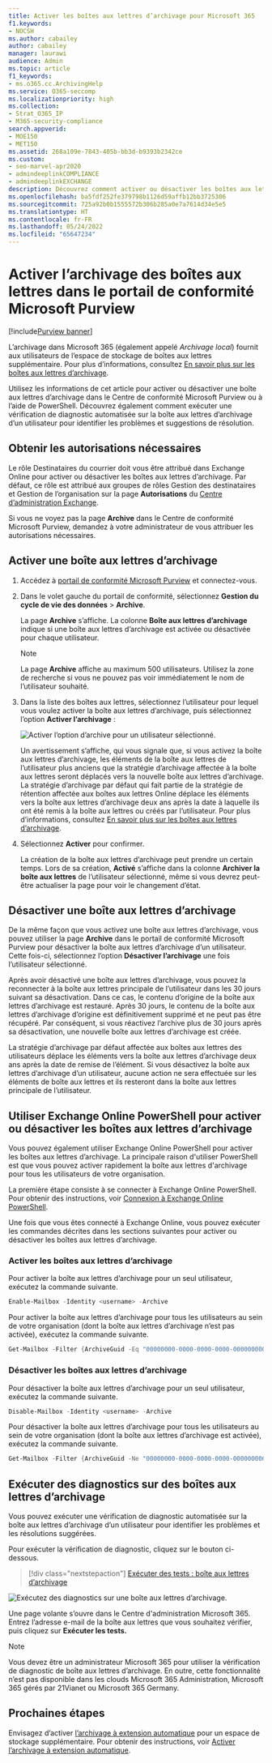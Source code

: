 ```yaml
---
title: Activer les boîtes aux lettres d’archivage pour Microsoft 365
f1.keywords:
- NOCSH
ms.author: cabailey
author: cabailey
manager: laurawi
audience: Admin
ms.topic: article
f1_keywords:
- ms.o365.cc.ArchivingHelp
ms.service: O365-seccomp
ms.localizationpriority: high
ms.collection:
- Strat_O365_IP
- M365-security-compliance
search.appverid:
- MOE150
- MET150
ms.assetid: 268a109e-7843-405b-bb3d-b9393b2342ce
ms.custom:
- seo-marvel-apr2020
- admindeeplinkCOMPLIANCE
- admindeeplinkEXCHANGE
description: Découvrez comment activer ou désactiver les boîtes aux lettres d’archivage pour prendre en charge la conservation des messages, la découverte électronique et les exigences de conservation de votre organisation.
ms.openlocfilehash: ba5fdf252fe379798b1126d59affb12bb3725306
ms.sourcegitcommit: 725a92b0b1555572b306b285a0e7a7614d34e5e5
ms.translationtype: HT
ms.contentlocale: fr-FR
ms.lasthandoff: 05/24/2022
ms.locfileid: "65647234"
---
```

# <a name="enable-archive-mailboxes-in-the-microsoft-purview-compliance-portal"></a>Activer l’archivage des boîtes aux lettres dans le portail de conformité Microsoft Purview

[!include[Purview banner](../includes/purview-rebrand-banner.md)]

L’archivage dans Microsoft 365 (également appelé *Archivage local*) fournit aux utilisateurs de l’espace de stockage de boîtes aux lettres supplémentaire. Pour plus d’informations, consultez [En savoir plus sur les boîtes aux lettres d’archivage](archive-mailboxes.md).

Utilisez les informations de cet article pour activer ou désactiver une boîte aux lettres d’archivage dans le Centre de conformité Microsoft Purview ou à l’aide de PowerShell. Découvrez également comment exécuter une vérification de diagnostic automatisée sur la boîte aux lettres d’archivage d’un utilisateur pour identifier les problèmes et suggestions de résolution.

## <a name="get-the-necessary-permissions"></a>Obtenir les autorisations nécessaires

Le rôle Destinataires du courrier doit vous être attribué dans Exchange Online pour activer ou désactiver les boîtes aux lettres d’archivage. Par défaut, ce rôle est attribué aux groupes de rôles Gestion des destinataires et Gestion de l’organisation sur la page **Autorisations** du <a href="https://go.microsoft.com/fwlink/p/?linkid=2059104" target="_blank">Centre d’administration Exchange</a>. 

Si vous ne voyez pas la page **Archive** dans le Centre de conformité Microsoft Purview, demandez à votre administrateur de vous attribuer les autorisations nécessaires.

## <a name="enable-an-archive-mailbox"></a>Activer une boîte aux lettres d’archivage

1. Accédez à <a href="https://go.microsoft.com/fwlink/p/?linkid=2077149" target="_blank">portail de conformité Microsoft Purview</a> et connectez-vous.

2. Dans le volet gauche du portail de conformité, sélectionnez **Gestion du cycle de vie des données** > **Archive**.

   La page **Archive** s’affiche. La colonne **Boîte aux lettres d’archivage** indique si une boîte aux lettres d’archivage est activée ou désactivée pour chaque utilisateur.

   > [!NOTE]
   > La page **Archive** affiche au maximum 500 utilisateurs. Utilisez la zone de recherche si vous ne pouvez pas voir immédiatement le nom de l’utilisateur souhaité.

3. Dans la liste des boîtes aux lettres, sélectionnez l’utilisateur pour lequel vous voulez activer la boîte aux lettres d’archivage, puis sélectionnez l’option **Activer l’archivage** :
    
   ![Activer l’option d’archive pour un utilisateur sélectionné.](../media/enable-archive-option.png)
    
   Un avertissement s’affiche, qui vous signale que, si vous activez la boîte aux lettres d’archivage, les éléments de la boîte aux lettres de l’utilisateur plus anciens que la stratégie d’archivage affectée à la boîte aux lettres seront déplacés vers la nouvelle boîte aux lettres d’archivage. La stratégie d’archivage par défaut qui fait partie de la stratégie de rétention affectée aux boîtes aux lettres Online déplace les éléments vers la boîte aux lettres d’archivage deux ans après la date à laquelle ils ont été remis à la boîte aux lettres ou créés par l’utilisateur. Pour plus d’informations, consultez [En savoir plus sur les boîtes aux lettres d’archivage](archive-mailboxes.md).

5. Sélectionnez **Activer** pour confirmer.

   La création de la boîte aux lettres d’archivage peut prendre un certain temps. Lors de sa création, **Activé** s’affiche dans la colonne **Archiver la boîte aux lettres** de l’utilisateur sélectionné, même si vous devrez peut-être actualiser la page pour voir le changement d’état.

## <a name="disable-an-archive-mailbox"></a>Désactiver une boîte aux lettres d’archivage

De la même façon que vous activez une boîte aux lettres d’archivage, vous pouvez utiliser la page **Archive** dans le portail de conformité Microsoft Purview pour désactiver la boîte aux lettres d’archivage d’un utilisateur. Cette fois-ci, sélectionnez l’option **Désactiver l’archivage** une fois l’utilisateur sélectionné.

Après avoir désactivé une boîte aux lettres d’archivage, vous pouvez la reconnecter à la boîte aux lettres principale de l’utilisateur dans les 30 jours suivant sa désactivation. Dans ce cas, le contenu d’origine de la boîte aux lettres d’archivage est restauré. Après 30 jours, le contenu de la boîte aux lettres d’archivage d’origine est définitivement supprimé et ne peut pas être récupéré. Par conséquent, si vous réactivez l’archive plus de 30 jours après sa désactivation, une nouvelle boîte aux lettres d’archivage est créée.

La stratégie d’archivage par défaut affectée aux boîtes aux lettres des utilisateurs déplace les éléments vers la boîte aux lettres d’archivage deux ans après la date de remise de l’élément. Si vous désactivez la boîte aux lettres d’archivage d’un utilisateur, aucune action ne sera effectuée sur les éléments de boîte aux lettres et ils resteront dans la boîte aux lettres principale de l’utilisateur.

## <a name="use-exchange-online-powershell-to-enable-or-disable-archive-mailboxes"></a>Utiliser Exchange Online PowerShell pour activer ou désactiver les boîtes aux lettres d’archivage

Vous pouvez également utiliser Exchange Online PowerShell pour activer les boîtes aux lettres d’archivage. La principale raison d'utiliser PowerShell est que vous pouvez activer rapidement la boîte aux lettres d'archivage pour tous les utilisateurs de votre organisation.

La première étape consiste à se connecter à Exchange Online PowerShell. Pour obtenir des instructions, voir [Connexion à Exchange Online PowerShell](/powershell/exchange/connect-to-exchange-online-powershell).

Une fois que vous êtes connecté à Exchange Online, vous pouvez exécuter les commandes décrites dans les sections suivantes pour activer ou désactiver les boîtes aux lettres d’archivage.

### <a name="enable-archive-mailboxes"></a>Activer les boîtes aux lettres d’archivage

Pour activer la boîte aux lettres d’archivage pour un seul utilisateur, exécutez la commande suivante.

```powershell
Enable-Mailbox -Identity <username> -Archive
```

Pour activer la boîte aux lettres d’archivage pour tous les utilisateurs au sein de votre organisation (dont la boîte aux lettres d’archivage n’est pas activée), exécutez la commande suivante.

```powershell
Get-Mailbox -Filter {ArchiveGuid -Eq "00000000-0000-0000-0000-000000000000" -AND RecipientTypeDetails -Eq "UserMailbox"} | Enable-Mailbox -Archive
```

### <a name="disable-archive-mailboxes"></a>Désactiver les boîtes aux lettres d’archivage

Pour désactiver la boîte aux lettres d’archivage pour un seul utilisateur, exécutez la commande suivante.

```powershell
Disable-Mailbox -Identity <username> -Archive
```

Pour désactiver la boîte aux lettres d’archivage pour tous les utilisateurs au sein de votre organisation (dont la boîte aux lettres d’archivage est activée), exécutez la commande suivante.

```powershell
Get-Mailbox -Filter {ArchiveGuid -Ne "00000000-0000-0000-0000-000000000000" -AND RecipientTypeDetails -Eq "UserMailbox"} | Disable-Mailbox -Archive
```

## <a name="run-diagnostics-on-archive-mailboxes"></a>Exécuter des diagnostics sur des boîtes aux lettres d’archivage

Vous pouvez exécuter une vérification de diagnostic automatisée sur la boîte aux lettres d’archivage d’un utilisateur pour identifier les problèmes et les résolutions suggérées.

Pour exécuter la vérification de diagnostic, cliquez sur le bouton ci-dessous. 

> [!div class="nextstepaction"]
> [Exécuter des tests : boîte aux lettres d’archivage](https://aka.ms/PillarArchiveMailbox)

![Exécutez des diagnostics sur une boîte aux lettres d’archivage.](../media/ArchiveMailboxDiagnostics.png)

Une page volante s’ouvre dans le Centre d'administration Microsoft 365. Entrez l’adresse e-mail de la boîte aux lettres que vous souhaitez vérifier, puis cliquez sur **Exécuter les tests.**

> [!NOTE]
> Vous devez être un administrateur Microsoft 365 pour utiliser la vérification de diagnostic de boîte aux lettres d’archivage. En outre, cette fonctionnalité n’est pas disponible dans les clouds Microsoft 365 Administration, Microsoft 365 gérés par 21Vianet ou Microsoft 365 Germany.

## <a name="next-steps"></a>Prochaines étapes

Envisagez d’activer [l’archivage à extension automatique](autoexpanding-archiving.md) pour un espace de stockage supplémentaire. Pour obtenir des instructions, voir [Activer l’archivage à extension automatique](enable-autoexpanding-archiving.md).
